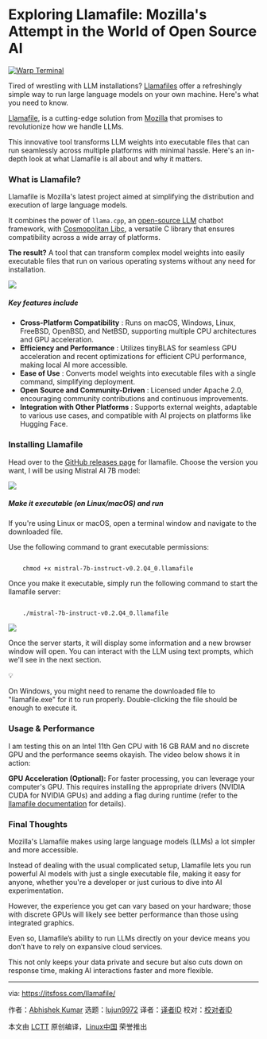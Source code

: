 [#]: subject: "Exploring Llamafile: Mozilla's Attempt in the World of Open Source AI"
[#]: via: "https://itsfoss.com/llamafile/"
[#]: author: "Abhishek Kumar https://itsfoss.com/author/abhishek-kumar/"
[#]: collector: "lujun9972/lctt-scripts-1705972010"
[#]: translator: " "
[#]: reviewer: " "
[#]: publisher: " "
[#]: url: " "

Exploring Llamafile: Mozilla's Attempt in the World of Open Source AI
======

[![Warp Terminal][1]][2]

Tired of wrestling with LLM installations? [Llamafiles][3] offer a refreshingly simple way to run large language models on your own machine. Here's what you need to know.

[Llamafile][3], is a cutting-edge solution from [Mozilla][4] that promises to revolutionize how we handle LLMs.

This innovative tool transforms LLM weights into executable files that can run seamlessly across multiple platforms with minimal hassle. Here's an in-depth look at what Llamafile is all about and why it matters.

### What is Llamafile?

Llamafile is Mozilla's latest project aimed at simplifying the distribution and execution of large language models.

It combines the power of `llama.cpp`, an [open-source LLM][5] chatbot framework, with [Cosmopolitan Libc][6], a versatile C library that ensures compatibility across a wide array of platforms.

**The result?** A tool that can transform complex model weights into easily executable files that run on various operating systems without any need for installation.

![][7]

##### Key features include

  * **Cross-Platform Compatibility** : Runs on macOS, Windows, Linux, FreeBSD, OpenBSD, and NetBSD, supporting multiple CPU architectures and GPU acceleration.
  * **Efficiency and Performance** : Utilizes tinyBLAS for seamless GPU acceleration and recent optimizations for efficient CPU performance, making local AI more accessible.
  * **Ease of Use** : Converts model weights into executable files with a single command, simplifying deployment.
  * **Open Source and Community-Driven** : Licensed under Apache 2.0, encouraging community contributions and continuous improvements.
  * **Integration with Other Platforms** : Supports external weights, adaptable to various use cases, and compatible with AI projects on platforms like Hugging Face.



### Installing Llamafile

Head over to the [GitHub releases page][8] for llamafile. Choose the version you want, I will be using Mistral AI 7B model:

![][9]

##### **Make it executable (on Linux/macOS) and run**

If you're using Linux or macOS, open a terminal window and navigate to the downloaded file.

Use the following command to grant executable permissions:

```

    chmod +x mistral-7b-instruct-v0.2.Q4_0.llamafile

```

Once you make it executable, simply run the following command to start the llamafile server:

```

    ./mistral-7b-instruct-v0.2.Q4_0.llamafile

```

![][10]

Once the server starts, it will display some information and a new browser window will open. You can interact with the LLM using text prompts, which we'll see in the next section.

💡

On Windows, you might need to rename the downloaded file to "llamafile.exe" for it to run properly. Double-clicking the file should be enough to execute it.

### Usage & Performance

I am testing this on an Intel 11th Gen CPU with 16 GB RAM and no discrete GPU and the performance seems okayish. The video below shows it in action:

**GPU Acceleration (Optional):** For faster processing, you can leverage your computer's GPU. This requires installing the appropriate drivers (NVIDIA CUDA for NVIDIA GPUs) and adding a flag during runtime (refer to the [llamafile documentation][11] for details).

### Final Thoughts

Mozilla's Llamafile makes using large language models (LLMs) a lot simpler and more accessible.

Instead of dealing with the usual complicated setup, Llamafile lets you run powerful AI models with just a single executable file, making it easy for anyone, whether you're a developer or just curious to dive into AI experimentation.

However, the experience you get can vary based on your hardware; those with discrete GPUs will likely see better performance than those using integrated graphics.

Even so, Llamafile’s ability to run LLMs directly on your device means you don’t have to rely on expansive cloud services.

This not only keeps your data private and secure but also cuts down on response time, making AI interactions faster and more flexible.

--------------------------------------------------------------------------------

via: https://itsfoss.com/llamafile/

作者：[Abhishek Kumar][a]
选题：[lujun9972][b]
译者：[译者ID](https://github.com/译者ID)
校对：[校对者ID](https://github.com/校对者ID)

本文由 [LCTT](https://github.com/LCTT/TranslateProject) 原创编译，[Linux中国](https://linux.cn/) 荣誉推出

[a]: https://itsfoss.com/author/abhishek-kumar/
[b]: https://github.com/lujun9972
[1]: https://itsfoss.com/assets/images/warp-terminal.webp
[2]: https://www.warp.dev?utm_source=its_foss&utm_medium=display&utm_campaign=linux_launch
[3]: https://future.mozilla.org/news/introducing-llamafile/
[4]: https://future.mozilla.org/
[5]: https://itsfoss.com/open-source-llms/
[6]: https://github.com/jart/cosmopolitan
[7]: https://itsfoss.com/content/images/2024/07/mozilla-llamafile-website-1.png
[8]: https://github.com/Mozilla-Ocho/llamafile/releases
[9]: https://itsfoss.com/content/images/2024/09/llamafile-github-releases.png
[10]: https://itsfoss.com/content/images/2024/09/llamafile-chmod-permission-1.png
[11]: https://github.com/Mozilla-Ocho/llamafile?tab=readme-ov-file
